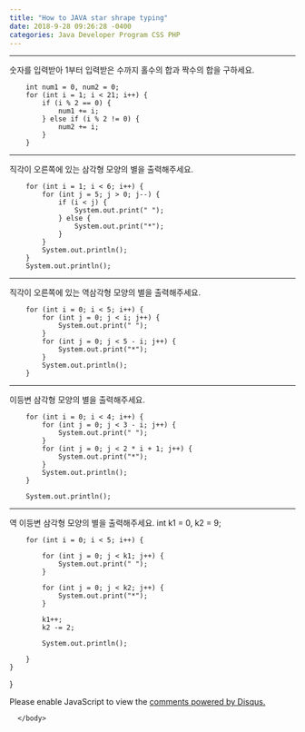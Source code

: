 ```yaml
---
title: "How to JAVA star shrape typing"
date: 2018-9-28 09:26:28 -0400
categories: Java Developer Program CSS PHP
---
```


-----------------------------------------------------------------


숫자를 입력받아 1부터 입력받은 수까지 홀수의 합과 짝수의 합을 구하세요.

		int num1 = 0, num2 = 0;
		for (int i = 1; i < 21; i++) {
			if (i % 2 == 0) {
				num1 += i;
			} else if (i % 2 != 0) {
				num2 += i;
			}
		}

-----------------------------------------------------------------
직각이 오른쪽에 있는 삼각형 모양의 별을 출력해주세요.

		for (int i = 1; i < 6; i++) {
			for (int j = 5; j > 0; j--) {
				if (i < j) {
					System.out.print(" ");
				} else {
					System.out.print("*");
				}
			}
			System.out.println();
		}
		System.out.println();

-----------------------------------------------------------------
직각이 오른쪽에 있는 역삼각형 모양의 별을 출력해주세요.

		for (int i = 0; i < 5; i++) {
			for (int j = 0; j < i; j++) {
				System.out.print(" ");
			}
			for (int j = 0; j < 5 - i; j++) {
				System.out.print("*");
			}
			System.out.println();
		}

-----------------------------------------------------------------
이등변 삼각형 모양의 별을 출력해주세요.

		for (int i = 0; i < 4; i++) {
			for (int j = 0; j < 3 - i; j++) {
				System.out.print(" ");
			}
			for (int j = 0; j < 2 * i + 1; j++) {
				System.out.print("*");
			}
			System.out.println();
		}
		
		System.out.println();

		

-----------------------------------------------------------------
역 이등변 삼각형 모양의 별을 출력해주세요.
		int k1 = 0, k2 = 9;

		for (int i = 0; i < 5; i++) {

			for (int j = 0; j < k1; j++) {
				System.out.print(" ");
			}

			for (int j = 0; j < k2; j++) {
				System.out.print("*");
			}

			k1++;
			k2 -= 2;

			System.out.println();

		}
	}
}



<Html>
	<body>
		
<div id="disqus_thread"></div>
<script>

/**
*  RECOMMENDED CONFIGURATION VARIABLES: EDIT AND UNCOMMENT THE SECTION BELOW TO INSERT DYNAMIC VALUES FROM YOUR PLATFORM OR CMS.
*  LEARN WHY DEFINING THESE VARIABLES IS IMPORTANT: https://disqus.com/admin/universalcode/#configuration-variables*/
/*
var disqus_config = function () {
this.page.url = PAGE_URL;  // Replace PAGE_URL with your page's canonical URL variable
this.page.identifier = PAGE_IDENTIFIER; // Replace PAGE_IDENTIFIER with your page's unique identifier variable
};
*/
(function() { // DON'T EDIT BELOW THIS LINE
var d = document, s = d.createElement('script');
s.src = 'https://web1-kcjoeoq7q7.disqus.com/embed.js';
s.setAttribute('data-timestamp', +new Date());
(d.head || d.body).appendChild(s);
})();
</script>
<noscript>Please enable JavaScript to view the <a href="https://disqus.com/?ref_noscript">comments powered by Disqus.</a></noscript>


      </body>
</html>
